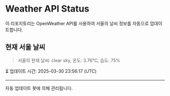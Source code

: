 
# Weather API Status

이 리포지토리는 OpenWeather API를 사용하여 서울의 날씨 정보를 자동으로 업데이트합니다.

## 현재 서울 날씨
> 서울의 현재 날씨: clear sky, 온도: 3.76°C, 습도: 75%

⏳ 업데이트 시간: 2025-03-30 23:56:17 (UTC)

---
자동 업데이트 봇에 의해 관리됩니다.
